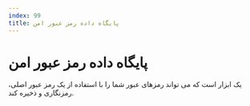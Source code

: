 ```yaml
---
index: 99
title: پایگاه داده رمز عبور امن
---
```

# پایگاه داده رمز عبور امن

یک ابزار است که می تواند رمزهای عبور شما را با استفاده از یک رمز عبور اصلی، رمزنگاری و ذخیره کند.